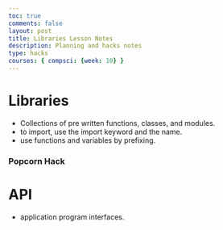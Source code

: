 ```yaml
---
toc: true
comments: false
layout: post
title: Libraries Lesson Notes
description: Planning and hacks notes
type: hacks
courses: { compsci: {week: 10} }
---
```


# Libraries
- Collections of pre written functions, classes, and modules.
- to import, use the import keyword and the name.
- use functions and variables by prefixing.

### Popcorn Hack

# API
- application program interfaces.
